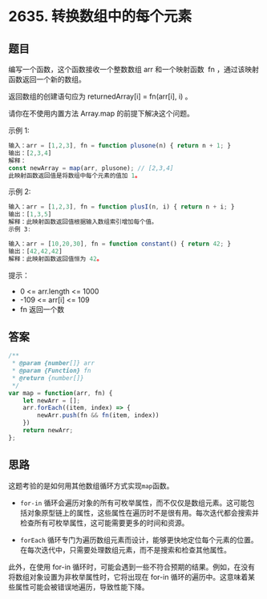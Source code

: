# 2635. 转换数组中的每个元素

## 题目

编写一个函数，这个函数接收一个整数数组 arr 和一个映射函数  fn ，通过该映射函数返回一个新的数组。

返回数组的创建语句应为 returnedArray[i] = fn(arr[i], i) 。

请你在不使用内置方法 Array.map 的前提下解决这个问题。

示例 1:

```js
输入：arr = [1,2,3], fn = function plusone(n) { return n + 1; }
输出：[2,3,4]
解释： 
const newArray = map(arr, plusone); // [2,3,4]
此映射函数返回值是将数组中每个元素的值加 1。
```

示例 2:

```js
输入：arr = [1,2,3], fn = function plusI(n, i) { return n + i; }
输出：[1,3,5]
解释：此映射函数返回值根据输入数组索引增加每个值。
示例 3:

输入：arr = [10,20,30], fn = function constant() { return 42; }
输出：[42,42,42]
解释：此映射函数返回值恒为 42。
```

提示：

- 0 <= arr.length <= 1000
- -109 <= arr[i] <= 109
- fn 返回一个数

## 答案

```js
/**
 * @param {number[]} arr
 * @param {Function} fn
 * @return {number[]}
 */
var map = function(arr, fn) {
    let newArr = [];
    arr.forEach((item, index) => {
        newArr.push(fn && fn(item, index))
    })
    return newArr;
};
```

## 思路

这题考验的是如何用其他数组循环方式实现`map`函数。

- `for-in` 循环会遍历对象的所有可枚举属性，而不仅仅是数组元素。这可能包括对象原型链上的属性，这些属性在遍历时不是很有用。每次迭代都会搜索并检查所有可枚举属性，这可能需要更多的时间和资源。

- `forEach` 循环专门为遍历数组元素而设计，能够更快地定位每个元素的位置。在每次迭代中，只需要处理数组元素，而不是搜索和检查其他属性。

此外，在使用 for-in 循环时，可能会遇到一些不符合预期的结果。例如，在没有将数组对象设置为非枚举属性时，它将出现在 for-in 循环的遍历中。这意味着某些属性可能会被错误地遍历，导致性能下降。